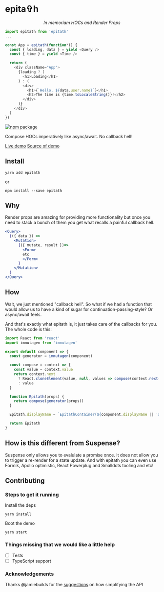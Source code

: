 # epita✞h

<p align="center">
  <i>In memoriam HOCs and Render Props</i>
</p>

```js
import epitath from 'epitath'
...

const App = epitath(function*() {
  const { loading, data } = yield <Query />
  const { time } = yield <Time />

  return (
    <div className="App">
      {loading ? (
        <h1>Loading</h1>
      ) : (
        <div>
          <h1>{`Hello, ${data.user.name}`}</h1>
          <h2>The time is {time.toLocaleString()}!</h2>
        </div>
      )}
    </div>
  )
})
```

[![npm package][npm-badge]][npm]

Compose HOCs imperatively like async/await. No callback hell!

[Live demo](http://astrocoders.com/epitath)
[Source of demo](https://github.com/Astrocoders/epitath/blob/master/demo/src/index.js#L42)

[npm-badge]: https://img.shields.io/npm/v/npm-package.svg?style=flat-square
[npm]: https://www.npmjs.org/package/npm-package

## Install

```
yarn add epitath
```
or
```
npm install --save epitath
```

## Why
Render props are amazing for providing more functionality but once you need to stack a bunch of them you get what recalls a painful callback hell.

```jsx
<Query>
  {({ data }) =>
    <Mutation>
      {({ mutate, result })=>
        <Form>
        etc
        </Form>
      }
    </Mutation>
  }
</Query>
```

## How

Wait, we just mentioned "callback hell". So what if we had a function that would allow us to have a kind of sugar for continuation-passing-style? Or async/await feels.

And that's exactly what epitath is, it just takes care of the callbacks for you.
The whole code is this:

```js
import React from 'react'
import immutagen from 'immutagen'

export default component => {
  const generator = immutagen(component)

  const compose = context => {
    const value = context.value
    return context.next
      ? React.cloneElement(value, null, values => compose(context.next(values)))
      : value
  }

  function Epitath(props) {
    return compose(generator(props))
  }

  Epitath.displayName = `EpitathContainer(${component.displayName || 'anonymous'})`

  return Epitath
}
```

## How is this different from Suspense?

Suspense only allows you to evalulate a promise once. It does not allow you to trigger a re-render for a state update.
And with epitath you can even use Formik, Apollo optimistic, React Powerplug and Smalldots tooling and etc!

## Contributing

### Steps to get it running

Install the deps
```
yarn install
```

Boot the demo
```
yarn start
```

### Things missing that we would like a little help

- [ ] Tests
- [ ] TypeScript support

### Acknowledgements 

Thanks @jamiebuilds for the [suggestions](https://github.com/Astrocoders/epitath/issues/1) on how simplifying the API
